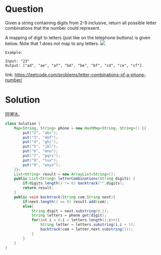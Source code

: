 # Question
Given a string containing digits from 2-9 inclusive, return all possible letter combinations that the number could represent.

A mapping of digit to letters (just like on the telephone buttons) is given below. Note that 1 does not map to any letters.
![](https://upload.wikimedia.org/wikipedia/commons/thumb/7/73/Telephone-keypad2.svg/200px-Telephone-keypad2.svg.png)

    
    Example:
    
    Input: "23"
    Output: ["ad", "ae", "af", "bd", "be", "bf", "cd", "ce", "cf"].

link: https://leetcode.com/problems/letter-combinations-of-a-phone-number/
# Solution
回溯法。
```java
class Solution {
    Map<String, String> phone = new HashMap<String, String>() {{
        put("2", "abc");
        put("3", "def");
        put("4", "ghi");
        put("5", "jkl");
        put("6", "mno");
        put("7", "pqrs");
        put("8", "tuv");
        put("9", "wxyz");
    }};
    List<String> result = new ArrayList<String>();
    public List<String> letterCombinations(String digits) {
        if(digits.length() != 0) backtrack("",digits);
        return result;
    }
    public void backtrack(String com,String next){
        if(next.length() == 0) result.add(com);
        else{
            String digit = next.substring(0,1);
            String letters = phone.get(digit);
            for(int i = 0;i < letters.length();i++){
                String letter = letters.substring(i,i + 1);
                backtrack(com + letter,next.substring(1));
            }
        }
    }
}
```